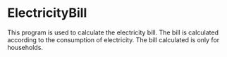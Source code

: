 # ElectricityBill
This program is used to calculate the electricity bill. The bill is calculated according to the consumption of electricity. 
The bill calculated is only for households.
